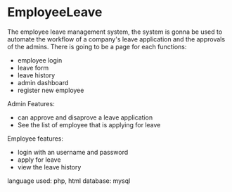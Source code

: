 # EmployeeLeave

The employee leave management system, the system is gonna be used to automate the workflow of a company's leave application and the approvals of the admins.
There is going to be a page for each functions:

* employee login
* leave form
* leave history
* admin dashboard
* register new employee

Admin Features:

- can approve and disaprove a leave application
- See the list of employee that is applying for leave

Employee features:
- login with an username and password
- apply for leave
- view the leave history

language used: php, html
database: mysql
